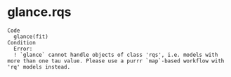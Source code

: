 # glance.rqs

    Code
      glance(fit)
    Condition
      Error:
      ! `glance` cannot handle objects of class 'rqs', i.e. models with more than one tau value. Please use a purrr `map`-based workflow with 'rq' models instead.

